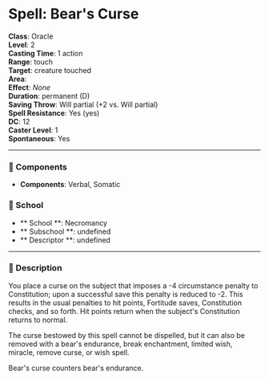 
# Spell: Bear's Curse
**Class**: Oracle  
**Level**: 2  
**Casting Time**: 1 action  
**Range**: touch  
**Target**: creature touched  
**Area**:   
**Effect**: _None_  
**Duration**: permanent (D)  
**Saving Throw**: Will partial (+2 vs. Will partial)  
**Spell Resistance**: Yes (yes)  
**DC**: 12  
**Caster Level**: 1  
**Spontaneous**: Yes

---

### 🔮 Components
- **Components**: Verbal, Somatic

### 🏫 School
- ** School **: Necromancy
- ** Subschool **: undefined
- ** Descriptor **: undefined
---

### 📜 Description
You place a curse on the subject that imposes a -4 circumstance penalty to Constitution; upon a successful save this penalty is reduced to -2. This results in the usual penalties to hit points, Fortitude saves, Constitution checks, and so forth. Hit points return when the subject's Constitution returns to normal.

The curse bestowed by this spell cannot be dispelled, but it can also be removed with a bear's endurance, break enchantment, limited wish, miracle, remove curse, or wish spell.

Bear's curse counters bear's endurance.
